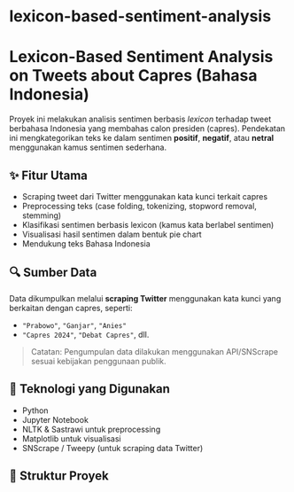 # lexicon-based-sentiment-analysis
# Lexicon-Based Sentiment Analysis on Tweets about Capres (Bahasa Indonesia)

Proyek ini melakukan analisis sentimen berbasis _lexicon_ terhadap tweet berbahasa Indonesia yang membahas calon presiden (capres). Pendekatan ini mengkategorikan teks ke dalam sentimen **positif**, **negatif**, atau **netral** menggunakan kamus sentimen sederhana.

## ✨ Fitur Utama

- Scraping tweet dari Twitter menggunakan kata kunci terkait capres
- Preprocessing teks (case folding, tokenizing, stopword removal, stemming)
- Klasifikasi sentimen berbasis lexicon (kamus kata berlabel sentimen)
- Visualisasi hasil sentimen dalam bentuk pie chart
- Mendukung teks Bahasa Indonesia

## 🔍 Sumber Data

Data dikumpulkan melalui **scraping Twitter** menggunakan kata kunci yang berkaitan dengan capres, seperti:
- `"Prabowo"`, `"Ganjar"`, `"Anies"`
- `"Capres 2024"`, `"Debat Capres"`, dll.

> Catatan: Pengumpulan data dilakukan menggunakan API/SNScrape sesuai kebijakan penggunaan publik.

## 🧪 Teknologi yang Digunakan

- Python
- Jupyter Notebook
- NLTK & Sastrawi untuk preprocessing
- Matplotlib untuk visualisasi
- SNScrape / Tweepy (untuk scraping data Twitter)

## 📂 Struktur Proyek


